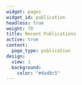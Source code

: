 ```yaml
---
widget: pages
widget_id: publication
headless: true
weight: 70
title: Recent Publications
active: true
content:
  page_type: publication
design:
  view: 1
  background:
    color: "#dad8c5"
---
```

